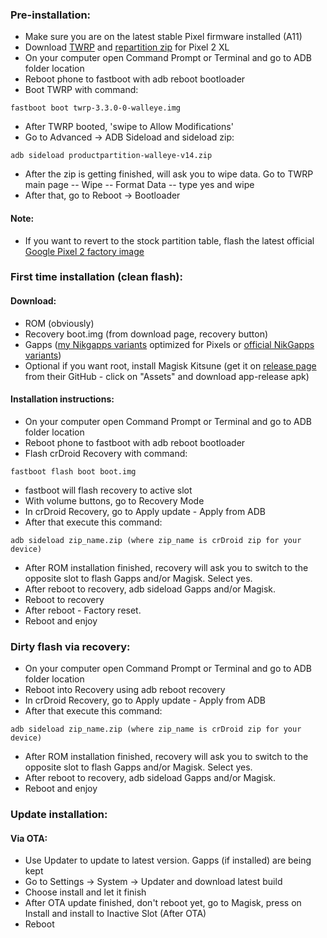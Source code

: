 ### Pre-installation:
* Make sure you are on the latest stable Pixel firmware installed (A11)
* Download [TWRP](https://twrp.me/google/googlepixel2.html) and [repartition zip](https://sourceforge.net/projects/crdroid/files/walleye/11.x/recovery/) for Pixel 2 XL
* On your computer open Command Prompt or Terminal and go to ADB folder location
* Reboot phone to fastboot with adb reboot bootloader
* Boot TWRP with command:

```
fastboot boot twrp-3.3.0-0-walleye.img
```

* After TWRP booted, 'swipe to Allow Modifications'
* Go to Advanced -> ADB Sideload and sideload zip:

```
adb sideload productpartition-walleye-v14.zip
```

* After the zip is getting finished, will ask you to wipe data. Go to TWRP main page -- Wipe -- Format Data -- type yes and wipe
* After that, go to Reboot -> Bootloader

#### Note:
* If you want to revert to the stock partition table, flash the latest official [Google Pixel 2 factory image](https://developers.google.com/android/images#walleye)

### First time installation (clean flash):
#### Download:
* ROM (obviously)
* Recovery boot.img (from download page, recovery button)
* Gapps ([my Nikgapps variants](https://nikgapps.com/ionutgherman) optimized for Pixels or [official NikGapps variants](https://nikgapps.com/downloads))
* Optional if you want root, install Magisk Kitsune (get it on [release page](https://github.com/HuskyDG/magisk-files/releases) from their GitHub - click on "Assets" and download app-release apk)

#### Installation instructions:
* On your computer open Command Prompt or Terminal and go to ADB folder location
* Reboot phone to fastboot with adb reboot bootloader
* Flash crDroid Recovery with command:

```
fastboot flash boot boot.img
```

* fastboot will flash recovery to active slot
* With volume buttons, go to Recovery Mode
* In crDroid Recovery, go to Apply update - Apply from ADB
* After that execute this command:

```
adb sideload zip_name.zip (where zip_name is crDroid zip for your device)
```

* After ROM installation finished, recovery will ask you to switch to the opposite slot to flash Gapps and/or Magisk. Select yes.
* After reboot to recovery, adb sideload Gapps and/or Magisk.
* Reboot to recovery
* After reboot - Factory reset.
* Reboot and enjoy

###  Dirty flash via recovery:
* On your computer open Command Prompt or Terminal and go to ADB folder location
* Reboot into Recovery using adb reboot recovery
* In crDroid Recovery, go to Apply update - Apply from ADB
* After that execute this command:

```
adb sideload zip_name.zip (where zip_name is crDroid zip for your device)
```

* After ROM installation finished, recovery will ask you to switch to the opposite slot to flash Gapps and/or Magisk. Select yes.
* After reboot to recovery, adb sideload Gapps and/or Magisk.
* Reboot and enjoy

### Update installation:
#### Via OTA:
* Use Updater to update to latest version. Gapps (if installed) are being kept
* Go to Settings -> System -> Updater and download latest build
* Choose install and let it finish
* After OTA update finished, don't reboot yet, go to Magisk, press on Install and install to Inactive Slot (After OTA)
* Reboot
